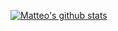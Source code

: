 [![Matteo's github stats](https://github-readme-stats.vercel.app/api?username=MatteoArella&hide=stars&show_icons=true)](https://github.com/MatteoArella)

